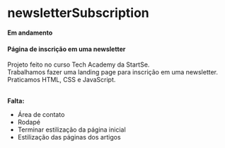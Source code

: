 # newsletterSubscription
<b>Em andamento</b>

<h4>Página de inscrição em uma newsletter</h4>
Projeto feito no curso Tech Academy da StartSe. <br>
Trabalhamos fazer uma landing page para inscrição em uma newsletter.<br>
Praticamos HTML, CSS e JavaScript.<br><br>

<b>Falta:</b>
<ul>
  <li>Área de contato</li>
  <li>Rodapé</li>
  <li>Terminar estilização da página inicial</li>
  <li>Estilização das páginas dos artigos</li>
</ul>
